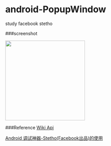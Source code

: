 # android-PopupWindow

study facebook stetho

###screenshot

<img src="https://github.com/oliguo/android-StethoDemo/blob/master/screenshot/screenshot.png" width="250"/>


###Reference
<a href="https://www.mediawiki.org/wiki/API:Main_page/en" target="_blank">Wiki Api</a>

<a href="http://blog.csdn.net/sbsujjbcy/article/details/45420475" target="_blank">Android 调试神器-Stetho(Facebook出品)的使用</a>

